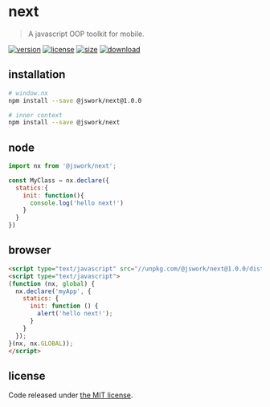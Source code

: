 # next
> A javascript OOP toolkit for mobile.

[![version][version-image]][version-url]
[![license][license-image]][license-url]
[![size][size-image]][size-url]
[![download][download-image]][download-url]

## installation
```bash
# window.nx
npm install --save @jswork/next@1.0.0

# inner context
npm install --save @jswork/next
```

## node
```js
import nx from '@jswork/next';

const MyClass = nx.declare({
  statics:{
    init: function(){
      console.log('hello next!')
    }
  }
})
```

## browser
```html
<script type="text/javascript" src="//unpkg.com/@jswork/next@1.0.0/dist/next.min.js"></script>
<script type="text/javascript">
(function (nx, global) {
  nx.declare('myApp', {
    statics: {
      init: function () {
        alert('hello next!');
      }
    }
  });
}(nx, nx.GLOBAL));
</script>
```

## license
Code released under [the MIT license](https://github.com/afeiship/next/blob/master/LICENSE.txt).

[version-image]: https://img.shields.io/npm/v/@jswork/next
[version-url]: https://npmjs.org/package/@jswork/next

[license-image]: https://img.shields.io/npm/l/@jswork/next
[license-url]: https://github.com/afeiship/next/blob/master/LICENSE.txt

[size-image]: https://img.shields.io/bundlephobia/minzip/@jswork/next
[size-url]: https://github.com/afeiship/next/blob/master/dist/next.min.js

[download-image]: https://img.shields.io/npm/dm/@jswork/next
[download-url]: https://www.npmjs.com/package/@jswork/next
